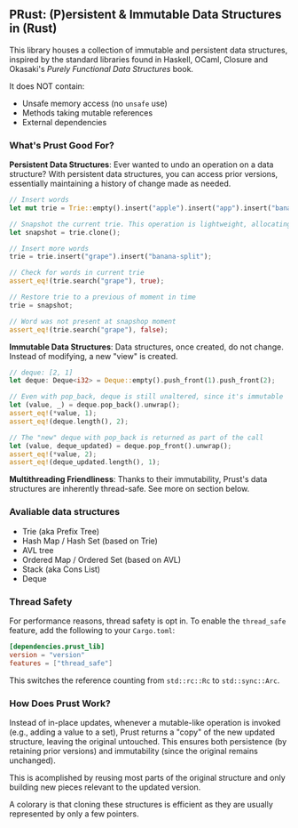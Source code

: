 ## PRust: (P)ersistent & Immutable Data Structures in (Rust)

This library houses a collection of immutable and persistent data structures, inspired by the standard libraries found in Haskell, OCaml, Closure and Okasaki's *Purely Functional Data Structures* book.

It does NOT contain:
- Unsafe memory access (no `unsafe` use)
- Methods taking mutable references
- External dependencies

### What's Prust Good For?

**Persistent Data Structures**: Ever wanted to undo an operation on a data structure? With persistent data structures, you can access prior versions, essentially maintaining a history of change made as needed.

```rust
// Insert words
let mut trie = Trie::empty().insert("apple").insert("app").insert("banana");

// Snapshot the current trie. This operation is lightweight, allocating only a couple of bytes long.
let snapshot = trie.clone();

// Insert more words
trie = trie.insert("grape").insert("banana-split");

// Check for words in current trie
assert_eq!(trie.search("grape"), true);

// Restore trie to a previous of moment in time
trie = snapshot;

// Word was not present at snapshop moment
assert_eq!(trie.search("grape"), false);
```

**Immutable Data Structures**: Data structures, once created, do not change. Instead of modifying, a new "view" is created.

```rust
// deque: [2, 1]
let deque: Deque<i32> = Deque::empty().push_front(1).push_front(2);

// Even with pop_back, deque is still unaltered, since it's immutable
let (value, _) = deque.pop_back().unwrap();
assert_eq!(*value, 1);
assert_eq!(deque.length(), 2);

// The "new" deque with pop_back is returned as part of the call
let (value, deque_updated) = deque.pop_front().unwrap();
assert_eq!(*value, 2);
assert_eq!(deque_updated.length(), 1);
```

**Multithreading Friendliness**: Thanks to their immutability, Prust's data structures are inherently thread-safe. See more on section below.

### Avaliable data structures

- Trie (aka Prefix Tree)
- Hash Map / Hash Set (based on Trie)
- AVL tree
- Ordered Map / Ordered Set (based on AVL)
- Stack (aka Cons List)
- Deque

### Thread Safety

For performance reasons, thread safety is opt in. To enable the `thread_safe` feature, add the following to your `Cargo.toml`:
```toml
[dependencies.prust_lib]
version = "version"
features = ["thread_safe"]
```

This switches the reference counting from `std::rc::Rc` to `std::sync::Arc`.

### How Does Prust Work?

Instead of in-place updates, whenever a mutable-like operation is invoked (e.g., adding a value to a set), Prust returns a "copy" of the new updated structure, leaving the original untouched. This ensures both persistence (by retaining prior versions) and immutability (since the original remains unchanged).

This is acomplished by reusing most parts of the original structure and only building new pieces relevant to the updated version.

A colorary is that cloning these structures is efficient as they are usually represented by only a few pointers.